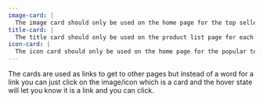 ```yaml
---
image-card: |
  The image card should only be used on the home page for the top sellers images, the featured products images, the similar products for the product details page, and the image of the product on the product details page. These cards have no title.
title-card: |
  The title card should only be used on the product list page for each image for the category of products. These cards have the title under them
icon-card: |
  The icon card should only be used on the home page for the popular teams icons. These cards are for the rugby team icons.
---
```


The cards are used as links to get to other pages but instead of a word for a link you can just click on the image/icon which is a card and the hover state will let you know it is a link and you can click.
